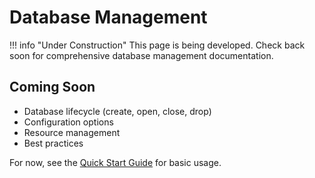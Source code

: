 # Database Management

!!! info "Under Construction"
    This page is being developed. Check back soon for comprehensive database management documentation.

## Coming Soon

- Database lifecycle (create, open, close, drop)
- Configuration options
- Resource management
- Best practices

For now, see the [Quick Start Guide](../../getting-started/quickstart.md) for basic usage.
